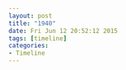 ```yaml
---
layout: post
title: "1940"
date: Fri Jun 12 20:52:12 2015
tags: [timeline]
categories:
- Timeline
---
```




